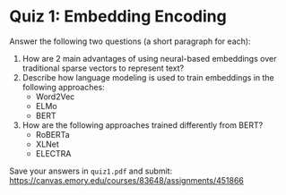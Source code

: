 # Quiz 1: Embedding Encoding

Answer the following two questions (a short paragraph for each):

1. How are 2 main advantages of using neural-based embeddings over traditional sparse vectors to represent text?
1. Describe how language modeling is used to train embeddings in the following approaches:
   * Word2Vec
   * ELMo
   * BERT
1. How are the following approaches trained differently from BERT?
   * RoBERTa
   * XLNet
   * ELECTRA

Save your answers in `quiz1.pdf` and submit: https://canvas.emory.edu/courses/83648/assignments/451866